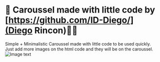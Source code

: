 # 🧩 Caroussel made with little code by [https://github.com/ID-Diego/](Diego Rincon)👨‍💻
Simple + Minimalistic 
Caroussel made with little code to be used quickly. Just add more images on the html code and they will be on the caroussel.
![Image text](https://github.com/zzuljs/CppLearning/blob/master/CppLearning/raw/master/Itachi.jpg)
